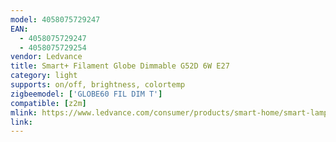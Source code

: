 ```yaml
---
model: 4058075729247
EAN: 
  - 4058075729247
  - 4058075729254
vendor: Ledvance
title: Smart+ Filament Globe Dimmable G52D 6W E27 
category: light
supports: on/off, brightness, colortemp
zigbeemodel: ['GLOBE60 FIL DIM T']
compatible: [z2m]
mlink: https://www.ledvance.com/consumer/products/smart-home/smart-lamps/smart-zigbee/smart-classic-filament-lamps-with-zigbee-technology/classic-globe-shape-with-filament-style-with-zigbee-technology-c141280?productId=204363
link: 
---
```

